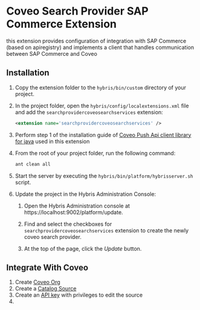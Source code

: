 # Coveo Search Provider SAP Commerce Extension
this extension provides configuration of integration with SAP Commerce (based on apiregistry) and implements a client that handles communication between SAP Commerce and Coveo

## Installation

1. Copy the extension folder to the `hybris/bin/custom` directory of your project.

1. In the project folder, open the `hybris/config/localextensions.xml` file and add the `searchprovidercoveosearchservices` extension:

   ```xml
   <extension name='searchprovidercoveosearchservices' />
   ```

1. Perform step 1 of the installation guide of [Coveo Push Api client library for java](https://github.com/coveo/push-api-client.java) used in this extension

1. From the root of your project folder, run the following command:

   ```bash
   ant clean all
   ```

1. Start the server by executing the `hybris/bin/platform/hybrisserver.sh` script.

1. Update the project in the Hybris Administration Console:

   1. Open the Hybris Administration console at https://localhost:9002/platform/update.
   
   1. Find and select the checkboxes for `searchprovidercoveosearchservices` extension to create the newly coveo search provider.

   1. At the top of the page, click the *Update* button.
  
## Integrate With Coveo

1. Create [Coveo Org](https://docs.coveo.com/en/185/glossary/coveo-organization)
2. Create a [Catalog Source](https://docs.coveo.com/en/n8of0593/coveo-for-commerce/create-a-catalog-source)
3. Create an [API key](https://docs.coveo.com/en/1718/manage-an-organization/manage-api-keys) with privileges to edit the source
4. 

